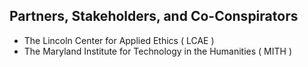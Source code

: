 ## Partners, Stakeholders, and Co-Conspirators
- The Lincoln Center for Applied Ethics ( LCAE )
- The Maryland Institute for Technology in the Humanities ( MITH )